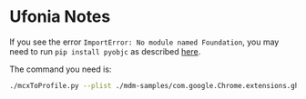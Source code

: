 # Ufonia Notes

If you see the error `ImportError: No module named Foundation`, you may need to run `pip install pyobjc` as described [here](https://github.com/timsutton/mcxToProfile/issues/25).

The command you need is:

``` sh
./mcxToProfile.py --plist ./mdm-samples/com.google.Chrome.extensions.ghbmnnjooekpmoecnnnilnnbdlolhkhi.plist --identifier com.ufonia.mdm.offline-docs --displayname "Ufonia Offline Docs" --removal-allowed
```